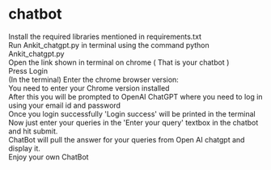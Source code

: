 # chatbot

Install the required libraries mentioned in requirements.txt <br />
Run Ankit_chatgpt.py in terminal using the command python Ankit_chatgpt.py <br />
Open the link shown in terminal on chrome ( That is your chatbot ) <br />
Press Login <br /> 
(In the terminal) Enter the chrome browser version: <br />
You need to enter your Chrome version installed <br />
After this you will be prompted to OpenAI ChatGPT where you need to log in using your email id and password <br />
Once you login successfully 'Login success' will be printed in the terminal <br />
Now just enter your queries in the 'Enter your query' textbox in the chatbot and hit submit. <br />
ChatBot will pull the answer for your queries from Open AI chatgpt and display it. <br />
Enjoy your own ChatBot
